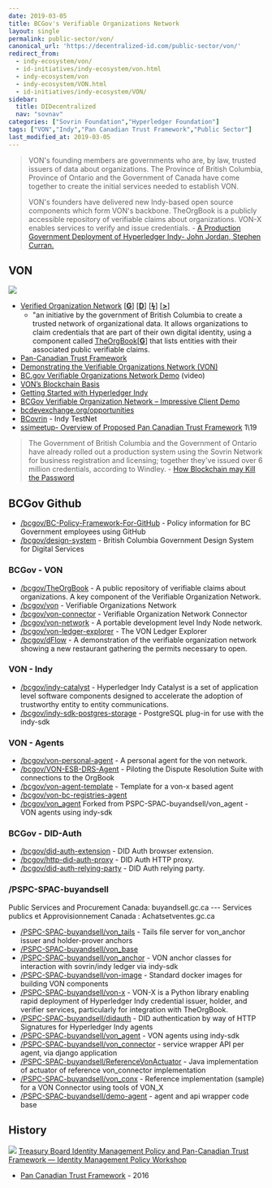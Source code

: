 ```yaml
---
date: 2019-03-05
title: BCGov's Verifiable Organizations Network 
layout: single
permalink: public-sector/von/
canonical_url: 'https://decentralized-id.com/public-sector/von/'
redirect_from:
  - indy-ecosystem/von/
  - id-initiatives/indy-ecosystem/von.html
  - indy-ecosystem/von
  - indy-ecosystem/VON.html
  - id-initiatives/indy-ecosystem/VON/
sidebar:
  title: DIDecentralized
  nav: "sovnav"  
categories: ["Sovrin Foundation","Hyperledger Foundation"]
tags: ["VON","Indy","Pan Canadian Trust Framework","Public Sector"]
last_modified_at: 2019-03-05
---
```



>VON's founding members are governments who are, by law, trusted issuers of data about organizations. The Province of British Columbia, Province of Ontario and the Government of Canada have come together to create the initial services needed to establish VON. 
>
>VON's founders have delivered new Indy-based open source components which form VON's backbone. TheOrgBook is a publicly accessible repository of verifiable claims about organizations. VON-X enables services to verify and issue credentials. - [A Production Government Deployment of Hyperledger Indy- John Jordan, Stephen Curran.](https://hgf18.sched.com/event/G8rm/verifiable-organizations-network-a-production-government-deployment-of-hyperledger-indy-john-jordan-province-of-british-columbia-stephen-curran-cloudcompass-computing-inc)


## VON

![](https://i.imgur.com/0Mr3YMn.pnghttps://i.imgur.com/CvQnRZ2.png)

* [Verified Organization Network](https://vonx.io/) [[**G**](https://github.com/bcgov/von)] [[**D**](https://vonx.io/getting_started/von-overview/)] [[**ϟ**](https://www.iaca.org/wp-content/uploads/VON-Using-Blockchain-Technology.pdf)] [[**>**](#Canada)]
  * "an initiative by the government of British Columbia to create a trusted network of organizational data. It allows organizations to claim credentials that are part of their own digital identity, using a component called [TheOrgBook](https://theorgbook.pathfinder.gov.bc.ca/en/home)[[**G**](https://github.com/bcgov/theorgbook)] that lists entities with their associated public verifiable claims.
* [Pan-Canadian Trust Framework](https://github.com/canada-ca/PCTF-CCP)
* [Demonstrating the Verifiable Organizations Network (VON)](https://docs.google.com/document/d/1wNnXdQKUtWnx--xw3VQ9Fr2TDa0kUNIBSMmFGR4uoMg/edit#heading=h.kphtj2c176xb)
* [BC.gov Verifiable Organizations Network Demo](https://drive.google.com/open?id=1Ms2vKqTe-jVDpz5eWtQIqIz8Jl6TLbSE) (video)
* [VON’s Blockchain Basis](https://vonx.io/getting_started/vons-blockchain-basis/)
* [Getting Started with Hyperledger Indy](https://cdn.oreillystatic.com/en/assets/1/event/274/Getting%20started%20with%20Hyperledger%20Indy%20Presentation.pdf)
* [BCGov Verifiable Organization Network – Impressive Client Demo](https://www.continuumloop.com/bcgov-verifiable-organization-network/)
* [bcdevexchange.org/opportunities](https://bcdevexchange.org/opportunities)
* [BCovrin](http://138.197.138.255/) - Indy TestNet
* [ssimeetup- Overview of Proposed Pan Canadian Trust Framework](https://ssimeetup.org/overview-proposed-pan-canadian-trust-framework-ssi-tim-bouma-webinar-19/) 1\19
>The Government of British Columbia and the Government of Ontario have already rolled out a production system using the Sovrin Network for business registration and licensing; together they've issued over 6 million credentials, according to Windley. - [How Blockchain may Kill the Password](https://www.computerworld.com/article/3329962/blockchain/how-blockchain-may-kill-the-password.amp.html)

## BCGov Github 

* [/bcgov/BC-Policy-Framework-For-GitHub](https://github.com/bcgov/BC-Policy-Framework-For-GitHub) - Policy information for BC Government employees using GitHub
* [/bcgov/design-system](https://github.com/bcgov/design-system) - British Columbia Government Design System for Digital Services

### BCGov - VON 
* [/bcgov/TheOrgBook](https://github.com/bcgov/TheOrgBook) - A public repository of verifiable claims about organizations. A key component of the Verifiable Organization Network.
* [/bcgov/von](https://github.com/bcgov/von) - Verifiable Organizations Network
* [/bcgov/von-connector](https://github.com/bcgov/von-connector) - Verifiable Organization Network Connector
* [/bcgov/von-network](https://github.com/bcgov/von-network) - A portable development level Indy Node network.
* [/bcgov/von-ledger-explorer](https://github.com/bcgov/von-ledger-explorer) - The VON Ledger Explorer
* [/bcgov/dFlow](https://github.com/bcgov/dFlow) - A demonstration of the verifiable organization network showing a new restaurant gathering the permits necessary to open.

### VON - Indy 

* [/bcgov/indy-catalyst](https://github.com/bcgov/indy-catalyst) - Hyperledger Indy Catalyst is a set of application level software components designed to accelerate the adoption of trustworthy entity to entity communications.
* [/bcgov/indy-sdk-postgres-storage](https://github.com/bcgov/indy-sdk-postgres-storage) - PostgreSQL plug-in for use with the indy-sdk

### VON - Agents 

* [/bcgov/von-personal-agent](https://github.com/bcgov/von-personal-agent) - A personal agent for the von network.
* [/bcgov/VON-ESB-DRS-Agent](https://github.com/bcgov/VON-ESB-DRS-Agent) - Piloting the Dispute Resolution Suite with connections to the OrgBook
* [/bcgov/von-agent-template](https://github.com/bcgov/von-agent-template) - Template for a von-x based agent
* [/bcgov/von-bc-registries-agent](https://github.com/bcgov/von-bc-registries-agent)
* [/bcgov/von_agent](https://github.com/bcgov/von_agent) Forked from PSPC-SPAC-buyandsell/von_agent - VON agents using indy-sdk


### BCGov - DID-Auth 
* [/bcgov/did-auth-extension](https://github.com/bcgov/did-auth-extension) - DID Auth browser extension.
* [/bcgov/http-did-auth-proxy](https://github.com/bcgov/http-did-auth-proxy) - DID Auth HTTP proxy.
* [/bcgov/did-auth-relying-party](https://github.com/bcgov/did-auth-relying-party) - DID Auth relying party.

### /PSPC-SPAC-buyandsell 
Public Services and Procurement Canada: buyandsell.gc.ca --- Services publics et Approvisionnement Canada : Achatsetventes.gc.ca

* [/PSPC-SPAC-buyandsell/von_tails](https://github.com/PSPC-SPAC-buyandsell/von_tails) - Tails file server for von_anchor issuer and holder-prover anchors
* [/PSPC-SPAC-buyandsell/von_base](https://github.com/PSPC-SPAC-buyandsell/von_base)
* [/PSPC-SPAC-buyandsell/von_anchor](https://github.com/PSPC-SPAC-buyandsell/von_anchor) - VON anchor classes for interaction with sovrin/indy ledger via indy-sdk
* [/PSPC-SPAC-buyandsell/von-image](https://github.com/PSPC-SPAC-buyandsell/von-image) - Standard docker images for building VON components
* [/PSPC-SPAC-buyandsell/von-x](https://github.com/PSPC-SPAC-buyandsell/von-x) - VON-X is a Python library enabling rapid deployment of Hyperledger Indy credential issuer, holder, and verifier services, particularly for integration with TheOrgBook.
* [/PSPC-SPAC-buyandsell/didauth](https://github.com/PSPC-SPAC-buyandsell/didauth) - DID authentication by way of HTTP Signatures for Hyperledger Indy agents
* [/PSPC-SPAC-buyandsell/von_agent](https://github.com/PSPC-SPAC-buyandsell/von_agent) - VON agents using indy-sdk
* [/PSPC-SPAC-buyandsell/von_connector](https://github.com/PSPC-SPAC-buyandsell/von_connector) - service wrapper API per agent, via django application
* [/PSPC-SPAC-buyandsell/ReferenceVonActuator](https://github.com/PSPC-SPAC-buyandsell/ReferenceVonActuator) - Java implementation of actuator of reference von_connector implementation
* [/PSPC-SPAC-buyandsell/von_conx](https://github.com/PSPC-SPAC-buyandsell/von_conx) - Reference implementation (sample) for a VON Connector using tools of VON_X
* [/PSPC-SPAC-buyandsell/demo-agent](https://github.com/PSPC-SPAC-buyandsell/demo-agent) - agent and api wrapper code base



## History 

[![](https://i.imgur.com/Pd6Z2Cf.png)](https://docs.google.com/presentation/d/189DxjNv7EE7KtjkidB6EpwuvO2lIy7kEL-3DWtMAiQg/edit)
[Treasury Board Identity Management Policy and Pan-Canadian Trust Framework — Identity Management Policy Workshop](https://docs.google.com/presentation/d/189DxjNv7EE7KtjkidB6EpwuvO2lIy7kEL-3DWtMAiQg/edit)

* [Pan Canadian Trust Framework](https://diacc.ca/2016/08/11/pctf-overview/) - 2016

